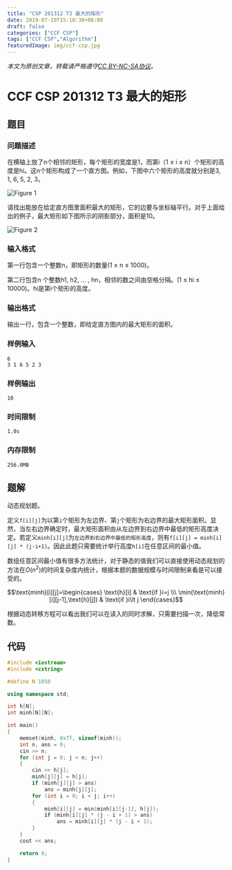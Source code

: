 ```yaml
---
title: "CSP 201312 T3 最大的矩形"
date: 2019-07-10T15:10:30+08:00
draft: false
categories: ["CCF CSP"]
tags: ["CCF CSP","Algorithm"]
featuredImage: img/ccf-csp.jpg
---
```


*本文为原创文章，转载请严格遵守[CC BY-NC-SA协议](https://creativecommons.org/licenses/by-nc-sa/4.0/)。*

<!--more-->

# CCF CSP 201312 T3 最大的矩形

## 题目

### **问题描述**

在横轴上放了n个相邻的矩形，每个矩形的宽度是1，而第i（1 ≤ i ≤ n）个矩形的高度是hi。这n个矩形构成了一个直方图。例如，下图中六个矩形的高度就分别是3, 1, 6, 5, 2, 3。

![Figure 1](figure-1.png "Figure 1")

请找出能放在给定直方图里面积最大的矩形，它的边要与坐标轴平行。对于上面给出的例子，最大矩形如下图所示的阴影部分，面积是10。

![Figure 2](figure-2.png "Figure 2")

### 输入格式

第一行包含一个整数n，即矩形的数量(1 ≤ n ≤ 1000)。

第二行包含n 个整数h1, h2, … , hn，相邻的数之间由空格分隔。(1 ≤ hi ≤ 10000)。hi是第i个矩形的高度。

### 输出格式

输出一行，包含一个整数，即给定直方图内的最大矩形的面积。

### 样例输入

```
6
3 1 6 5 2 3
```

### 样例输出

```
10
```

### 时间限制

```
1.0s
```

### 内存限制

```
256.0MB
```

## 题解

动态规划题。

定义`f[i][j]`为以第`i`个矩形为左边界、第`j`个矩形为右边界的最大矩形面积。显然，当左右边界确定时，最大矩形面积由从左边界到右边界中最低的矩形高度决定。若定义`minh[i][j]`为`左边界到右边界中最低的矩形高度`，则有`f[i][j] = minh[i][j] * (j-i+1)`。因此此题只需要统计举行高度`h[i]`在任意区间的最小值。

数组任意区间最小值有很多方法统计，对于静态的值我们可以直接使用动态规划的方法在$O(n^2)$的时间复杂度内统计，根据本题的数据规模与时间限制来看是可以接受的。

$$\text{minh}[i][j]=\begin{cases} \text{h}[i] & \text{if }i=j \\\ \min(\text{minh}[i][j-1],\text{h}[j]) & \text{if }i\lt j \end{cases}$$

根据动态转移方程可以看出我们可以在读入的同时求解，只需要扫描一次，降低常数。

## 代码

```c++
#include <iostream>
#include <cstring>

#define N 1050

using namespace std;

int h[N];
int minh[N][N];

int main()
{
    memset(minh, 0x7f, sizeof(minh));
    int n, ans = 0;
    cin >> n;
    for (int j = 0; j < n; j++)
    {
        cin >> h[j];
        minh[j][j] = h[j];
        if (minh[j][j] > ans)
            ans = minh[j][j];
        for (int i = 0; i < j; i++)
        {
            minh[i][j] = min(minh[i][j-1], h[j]);
            if (minh[i][j] * (j - i + 1) > ans)
                ans = minh[i][j] * (j - i + 1);
        }
    }
    cout << ans;

    return 0;
}
```

